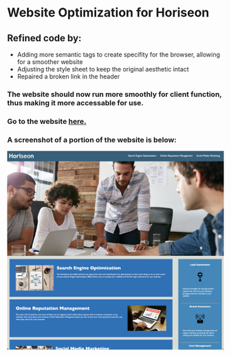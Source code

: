 # Website Optimization for Horiseon

## Refined code by:

* Adding more semantic tags to create specifity for the browser, allowing for a smoother website
* Adjusting the style sheet to keep the original aesthetic intact
* Repaired a broken link in the header

### The website should now run more smoothly for client function, thus making it more accessable for use.

### Go to the website [here.](https://lrltillman.github.io/semantic-html/)

### A screenshot of a portion of the website is below:

![portfolio demo](./assets/images/website-demo.jpg)